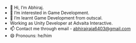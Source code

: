 - 👋 Hi, I’m Abhiraj.
- 👀 I’m interested in Game Development.
- 🌱 I’m learnt Game Development from outscal.
- Working as Unity Developer at Advaita Interactive.
- 📫 Contact me through email - abhirajraja6403@gmail.com
- 😄 Pronouns: he/him

